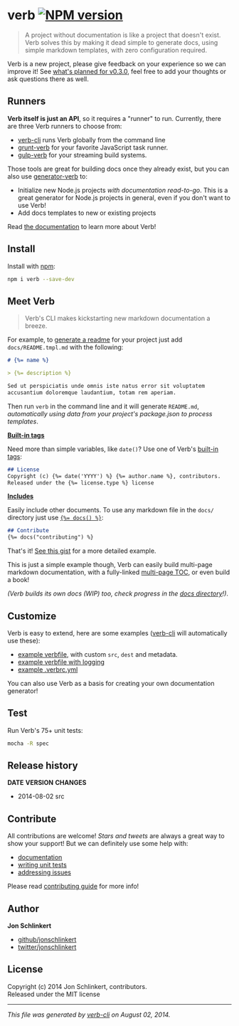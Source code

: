 # verb [![NPM version](https://badge.fury.io/js/verb.png)](http://badge.fury.io/js/verb)

> A project without documentation is like a project that doesn't exist. Verb solves this by making it dead simple to generate docs, using simple markdown templates, with zero configuration required.

Verb is a new project, please give feedback on your experience so we can improve it! See [what's planned for v0.3.0](https://github.com/assemble/verb/issues/12), feel free to add your thoughts or ask questions there as well.

## Runners
**Verb itself is just an API**, so it requires a "runner" to run.
Currently, there are three Verb runners to choose from:

* [verb-cli](https://github.com/assemble/verb-cli) runs Verb globally from the command line
* [grunt-verb](https://github.com/assemble/grunt-verb) for your favorite JavaScript task runner.
* [gulp-verb](https://github.com/assemble/gulp-verb) for your streaming build systems.

Those tools are great for building docs once they already exist, but you can also use [generator-verb](https://github.com/assemble/generator-verb) to:

* Initialize new Node.js projects _with documentation read-to-go_. This is a great generator for Node.js projects in general, even if you don't want to use Verb!
* Add docs templates to new or existing projects

Read [the documentation](./DOCS.md) to learn more about Verb!


## Install
Install with [npm](npmjs.org):

```bash
npm i verb --save-dev
```

## Meet Verb
> Verb's CLI makes kickstarting new markdown documentation a breeze.

For example, to [generate a readme](https://github.com/assemble/generator-verb) for your project just add `docs/README.tmpl.md` with the following:

```markdown
# {%= name %}

> {%= description %}

Sed ut perspiciatis unde omnis iste natus error sit voluptatem
accusantium doloremque laudantium, totam rem aperiam.
```

Then run `verb` in the command line and it will generate `README.md`, _automatically using data from your project's package.json to process templates_.

**[Built-in tags](./DOCS.md#tags)**

Need more than simple variables, like `date()`? Use one of Verb's [built-in tags](./DOCS.md#date):

```markdown
## License
Copyright (c) {%= date('YYYY') %} {%= author.name %}, contributors.
Released under the {%= license.type %} license
```

**[Includes](./DOCS.md#include)**

Easily include other documents. To use any markdown file in the `docs/` directory just use [`{%= docs() %}`](./DOCS.md#docs):

```markdown
## Contribute
{%= docs("contributing") %}
```

That's it! [See this gist](https://gist.github.com/jonschlinkert/9712957) for a more detailed example.

This is just a simple example though, Verb can easily build multi-page markdown documentation, with a fully-linked [multi-page TOC](./DOCS.md#toc), or even build a book!

_(Verb builds its own docs (WIP) too, check progress in the [docs directory](./docs)!)_.



## Customize
Verb is easy to extend, here are some examples ([verb-cli](https://github.com/assemble/verb-cli) will automatically use these):

* [example verbfile](https://gist.github.com/jonschlinkert/9685280), with custom `src`, `dest` and metadata.
* [example verbfile with logging](https://gist.github.com/jonschlinkert/9685144)
* [example .verbrc.yml](https://gist.github.com/jonschlinkert/9686195)

You can also use Verb as a basis for creating your own documentation generator!

## Test
Run Verb's 75+ unit tests:

```bash
mocha -R spec
```

## Release history
**DATE**       **VERSION**   **CHANGES**
* 2014-08-02   src                      

## Contribute
All contributions are welcome! _Stars and tweets_ are always a great way to show your support! But we can definitely use some help with:

* [documentation](./docs)
* [writing unit tests](./test)
* [addressing issues](https://github.com/assemble/verb/issues)

Please read [contributing guide](CONTRIBUTING.md) for more info!

## Author

**Jon Schlinkert**

+ [github/jonschlinkert](https://github.com/jonschlinkert)
+ [twitter/jonschlinkert](http://twitter.com/jonschlinkert)

## License
Copyright (c) 2014 Jon Schlinkert, contributors.  
Released under the MIT license

***

_This file was generated by [verb-cli](https://github.com/assemble/verb-cli) on August 02, 2014._